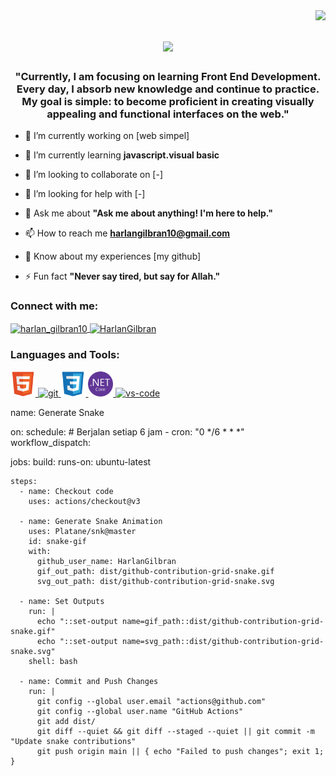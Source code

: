 <div style="float:right; margin-left:10px;">
    <img src="https://visitor-badge.laobi.icu/badge?page_id=HarlanGilbran.HarlanGilbran" />
</div>

<h1 align="center">
    <img src="https://readme-typing-svg.herokuapp.com/?font=Righteous&size=35&center=true&vCenter=true&width=500&height=70&duration=4000&lines=Hi+There!+👋;+I'm+Harlan+Gilbran!;" />
</h1>

<h3 align="center">"Currently, I am focusing on learning Front End Development. Every day, I absorb new knowledge and continue to practice. My goal is simple: to become proficient in creating visually appealing and functional interfaces on the web."</h3>

- 🔭 I’m currently working on [web simpel]

- 🌱 I’m currently learning **javascript.visual basic**

- 👯 I’m looking to collaborate on [-]

- 🤝 I’m looking for help with [-]

- 💬 Ask me about **"Ask me about anything! I'm here to help."**

- 📫 How to reach me **harlangilbran10@gmail.com**

- 📄 Know about my experiences [my github]

- ⚡ Fun fact **"Never say tired, but say for Allah."**

<h3 align="left">Connect with me:</h3>
<p align="left">
    <a href="https://instagram.com/harlan_gilbran10" target="_blank" rel="noreferrer">
        <img align="center" src="https://raw.githubusercontent.com/rahuldkjain/github-profile-readme-generator/master/src/images/icons/Social/instagram.svg" alt="harlan_gilbran10" height="30" width="40" />
    </a>
    <a href="https://github.com/HarlanGilbran" target="_blank" rel="noreferrer">
        <img align="center" src="https://www.vectorlogo.zone/logos/github/github-icon.svg" alt="HarlanGilbran" height="30" width="40" />
    </a>
</p>

<h3 align="left">Languages and Tools:</h3>
<p align="left">
    <a href="https://www.w3.org/html/" target="_blank" rel="noreferrer">
        <img src="https://raw.githubusercontent.com/devicons/devicon/master/icons/html5/html5-original.svg" alt="html" width="40" height="40"/>
    </a>
    <a href="https://git-scm.com/HarlanGilbran" target="_blank" rel="noreferrer">
        <img src="https://www.vectorlogo.zone/logos/git-scm/git-scm-icon.svg" alt="git" width="40" height="40"/>
    </a>
    <a href="https://www.w3schools.com/css/" target="_blank" rel="noreferrer">
        <img src="https://raw.githubusercontent.com/devicons/devicon/master/icons/css3/css3-original.svg" alt="css" width="40" height="40"/>
    </a>
    <a href="https://visualstudio.microsoft.com/vs/features/net-development/" target="_blank" rel="noreferrer">
        <img src="https://raw.githubusercontent.com/devicons/devicon/master/icons/dotnetcore/dotnetcore-original.svg" alt="dotnet" width="40" height="40"/>
    </a>
    <a href="https://code.visualstudio.com/" target="_blank" rel="noreferrer">
        <img src="https://img.icons8.com/color/48/000000/visual-studio-code-2019.png" alt="vs-code" width="40" height="40"/>
    </a>
</p>
name: Generate Snake

on:
  schedule:
    # Berjalan setiap 6 jam
    - cron: "0 */6 * * *"
  workflow_dispatch:

jobs:
  build:
    runs-on: ubuntu-latest

    steps:
      - name: Checkout code
        uses: actions/checkout@v3

      - name: Generate Snake Animation
        uses: Platane/snk@master
        id: snake-gif
        with:
          github_user_name: HarlanGilbran
          gif_out_path: dist/github-contribution-grid-snake.gif
          svg_out_path: dist/github-contribution-grid-snake.svg

      - name: Set Outputs
        run: |
          echo "::set-output name=gif_path::dist/github-contribution-grid-snake.gif"
          echo "::set-output name=svg_path::dist/github-contribution-grid-snake.svg"
        shell: bash

      - name: Commit and Push Changes
        run: |
          git config --global user.email "actions@github.com"
          git config --global user.name "GitHub Actions"
          git add dist/
          git diff --quiet && git diff --staged --quiet || git commit -m "Update snake contributions"
          git push origin main || { echo "Failed to push changes"; exit 1; }















